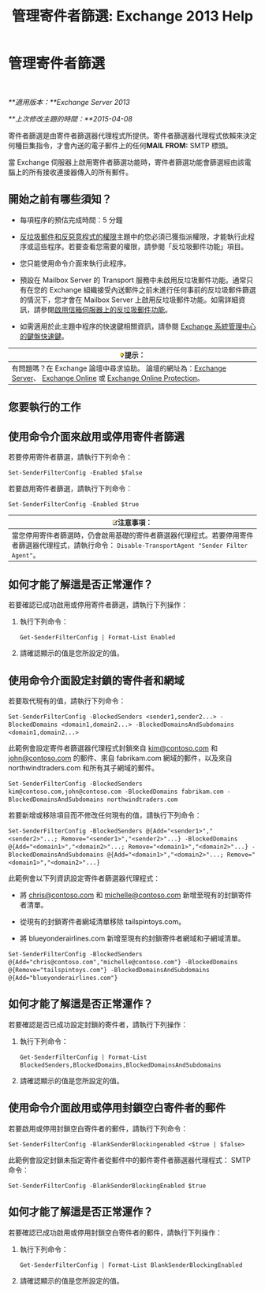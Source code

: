 ﻿---
title: '管理寄件者篩選: Exchange 2013 Help'
TOCTitle: 管理寄件者篩選
ms:assetid: a7f4b3e1-2970-45ad-911e-a9f46d880d3d
ms:mtpsurl: https://technet.microsoft.com/zh-tw/library/Bb124087(v=EXCHG.150)
ms:contentKeyID: 50473893
ms.date: 05/21/2018
mtps_version: v=EXCHG.150
ms.translationtype: MT
---

# 管理寄件者篩選

 

_**適用版本：**Exchange Server 2013_

_**上次修改主題的時間：**2015-04-08_

寄件者篩選是由寄件者篩選器代理程式所提供。寄件者篩選器代理程式依賴來決定何種巨集指令，才會內送的電子郵件上的任何**MAIL FROM:** SMTP 標頭。

當 Exchange 伺服器上啟用寄件者篩選功能時，寄件者篩選功能會篩選經由該電腦上的所有接收連接器傳入的所有郵件。

## 開始之前有哪些須知？

  - 每項程序的預估完成時間：5 分鐘

  - [反垃圾郵件和反惡意程式的權限](anti-spam-and-anti-malware-permissions-exchange-2013-help.md)主題中的您必須已獲指派權限，才能執行此程序或這些程序。若要查看您需要的權限，請參閱「反垃圾郵件功能」項目。

  - 您只能使用命令介面來執行此程序。

  - 預設在 Mailbox Server 的 Transport 服務中未啟用反垃圾郵件功能。通常只有在您的 Exchange 組織接受內送郵件之前未進行任何事前的反垃圾郵件篩選的情況下，您才會在 Mailbox Server 上啟用反垃圾郵件功能。如需詳細資訊，請參閱[啟用信箱伺服器上的反垃圾郵件功能](enable-anti-spam-functionality-on-mailbox-servers-exchange-2013-help.md)。

  - 如需適用於此主題中程序的快速鍵相關資訊，請參閱 [Exchange 系統管理中心的鍵盤快速鍵](keyboard-shortcuts-in-the-exchange-admin-center-exchange-online-protection-help.md)。

<table>
<thead>
<tr class="header">
<th><img src="images/Bb124558.tip(EXCHG.150).gif" title="提示" alt="提示" />提示：</th>
</tr>
</thead>
<tbody>
<tr class="odd">
<td>有問題嗎？在 Exchange 論壇中尋求協助。 論壇的網址為：<a href="https://go.microsoft.com/fwlink/p/?linkid=60612">Exchange Server</a>、 <a href="https://go.microsoft.com/fwlink/p/?linkid=267542">Exchange Online</a> 或 <a href="https://go.microsoft.com/fwlink/p/?linkid=285351">Exchange Online Protection</a>。</td>
</tr>
</tbody>
</table>


## 您要執行的工作

## 使用命令介面來啟用或停用寄件者篩選

若要停用寄件者篩選，請執行下列命令：

    Set-SenderFilterConfig -Enabled $false

若要啟用寄件者篩選，請執行下列命令：

    Set-SenderFilterConfig -Enabled $true

<table>
<thead>
<tr class="header">
<th><img src="images/Bb124558.note(EXCHG.150).gif" title="注意事項" alt="注意事項" />注意事項：</th>
</tr>
</thead>
<tbody>
<tr class="odd">
<td>當您停用寄件者篩選時，仍會啟用基礎的寄件者篩選器代理程式。若要停用寄件者篩選器代理程式，請執行命令： <code>Disable-TransportAgent &quot;Sender Filter Agent&quot;</code>。</td>
</tr>
</tbody>
</table>


## 如何才能了解這是否正常運作？

若要確認已成功啟用或停用寄件者篩選，請執行下列操作：

1.  執行下列命令：
    
        Get-SenderFilterConfig | Format-List Enabled

2.  請確認顯示的值是您所設定的值。

## 使用命令介面設定封鎖的寄件者和網域

若要取代現有的值，請執行下列命令：

    Set-SenderFilterConfig -BlockedSenders <sender1,sender2...> -BlockedDomains <domain1,domain2...> -BlockedDomainsAndSubdomains <domain1,domain2...>

此範例會設定寄件者篩選器代理程式封鎖來自 kim@contoso.com 和 john@contoso.com 的郵件、來自 fabrikam.com 網域的郵件，以及來自 northwindtraders.com 和所有其子網域的郵件。

    Set-SenderFilterConfig -BlockedSenders kim@contoso.com,john@contoso.com -BlockedDomains fabrikam.com -BlockedDomainsAndSubdomains northwindtraders.com

若要新增或移除項目而不修改任何現有的值，請執行下列命令：

    Set-SenderFilterConfig -BlockedSenders @{Add="<sender1>","<sender2>"...; Remove="<sender1>","<sender2>"...} -BlockedDomains @{Add="<domain1>","<domain2>"...; Remove="<domain1>","<domain2>"...} -BlockedDomainsAndSubdomains @{Add="<domain1>","<domain2>"...; Remove="<domain1>","<domain2>"...}

此範例會以下列資訊設定寄件者篩選器代理程式：

  - 將 chris@contoso.com 和 michelle@contoso.com 新增至現有的封鎖寄件者清單。

  - 從現有的封鎖寄件者網域清單移除 tailspintoys.com。

  - 將 blueyonderairlines.com 新增至現有的封鎖寄件者網域和子網域清單。

<!-- end list -->

    Set-SenderFilterConfig -BlockedSenders @{Add="chris@contoso.com","michelle@contoso.com"} -BlockedDomains @{Remove="tailspintoys.com"} -BlockedDomainsAndSubdomains @{Add="blueyonderairlines.com"}

## 如何才能了解這是否正常運作？

若要確認是否已成功設定封鎖的寄件者，請執行下列操作：

1.  執行下列命令：
    
        Get-SenderFilterConfig | Format-List BlockedSenders,BlockedDomains,BlockedDomainsAndSubdomains

2.  請確認顯示的值是您所設定的值。

## 使用命令介面啟用或停用封鎖空白寄件者的郵件

若要啟用或停用封鎖空白寄件者的郵件，請執行下列命令：

    Set-SenderFilterConfig -BlankSenderBlockingenabled <$true | $false>

此範例會設定封鎖未指定寄件者從郵件中的郵件寄件者篩選器代理程式： SMTP 命令：

    Set-SenderFilterConfig -BlankSenderBlockingEnabled $true

## 如何才能了解這是否正常運作？

若要確認已成功啟用或停用封鎖空白寄件者的郵件，請執行下列操作：

1.  執行下列命令：
    
        Get-SenderFilterConfig | Format-List BlankSenderBlockingEnabled

2.  請確認顯示的值是您所設定的值。

